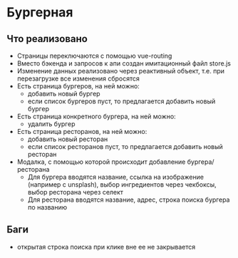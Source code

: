 # Бургерная

## Что реализовано
- Страницы переключаются с помощью vue-routing
- Вместо бэкенда и запросов к апи создан имитационный файл store.js
- Изменение данных реализовано через реактивный объект, т.е. при перезагрузке все изменения сбросятся
- Есть страница бургеров, на ней можно:
    - добавить новый бургер
    - если список бургеров пуст, то предлагается добавить новый бургер
- Есть страница конкретного бургера, на ней можно:
    - удалить бургер
- Есть страница ресторанов, на ней можно:
    - добавить новый ресторан
    - если список ресторанов пуст, то предлагается добавить новый ресторан
- Модалка, с помощью которой происходит добавление бургера/ресторана
    - Для бургера вводятся название, ссылка на изображение (например с unsplash), выбор ингредиентов через чекбоксы, выбор ресторана через селект
    - Для ресторана вводятся название, адрес, строка поиска бургера по названию

## Баги
 - открытая строка поиска при клике вне ее не закрывается
